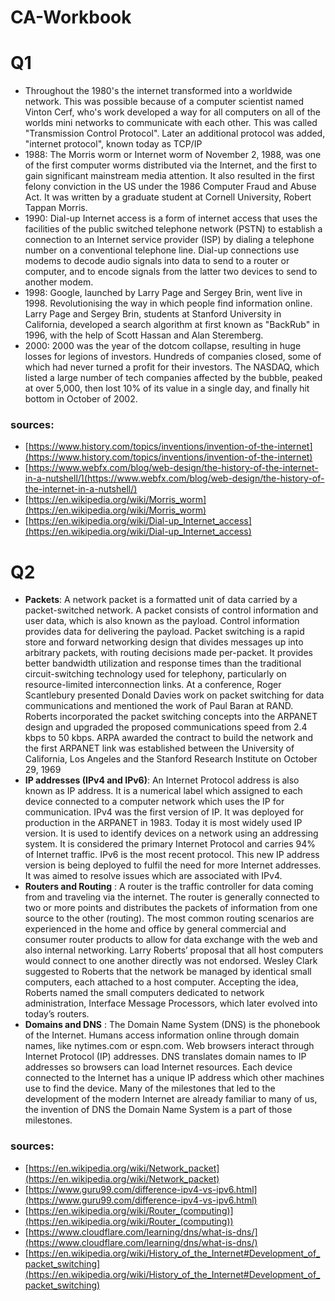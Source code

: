 # CA-Workbook
# Q1

- Throughout the 1980's the internet transformed into a worldwide network.  This was possible because of a computer scientist named Vinton Cerf, who's work developed a way for all computers on all of the worlds mini networks to communicate with each other.  This was called "Transmission Control Protocol".  Later an additional protocol was added, "internet protocol", known today as TCP/IP
- 1988: The Morris worm or Internet worm of November 2, 1988, was one of the first computer worms distributed via the Internet, and the first to gain significant mainstream media attention. It also resulted in the first felony conviction in the US under the 1986 Computer Fraud and Abuse Act. It was written by a graduate student at Cornell University, Robert Tappan Morris.
- 1990: Dial-up Internet access is a form of internet access that uses the facilities of the public switched telephone network (PSTN) to establish a connection to an Internet service provider (ISP) by dialing a telephone number on a conventional telephone line. Dial-up connections use modems to decode audio signals into data to send to a router or computer, and to encode signals from the latter two devices to send to another modem.
- 1998: Google, launched by Larry Page and Sergey Brin, went live in 1998.  Revolutionising the way in which people find information online. Larry Page and Sergey Brin, students at Stanford University in California, developed a search algorithm at first known as "BackRub" in 1996, with the help of Scott Hassan and Alan Steremberg.
- 2000: 2000 was the year of the dotcom collapse, resulting in huge losses for legions of investors. Hundreds of companies closed, some of which had never turned a profit for their investors. The NASDAQ, which listed a large number of tech companies affected by the bubble, peaked at over 5,000, then lost 10% of its value in a single day, and finally hit bottom in October of 2002.

### sources:
-  [https://www.history.com/topics/inventions/invention-of-the-internet](https://www.history.com/topics/inventions/invention-of-the-internet)
- [https://www.webfx.com/blog/web-design/the-history-of-the-internet-in-a-nutshell/](https://www.webfx.com/blog/web-design/the-history-of-the-internet-in-a-nutshell/)
- [https://en.wikipedia.org/wiki/Morris_worm](https://en.wikipedia.org/wiki/Morris_worm)
- [https://en.wikipedia.org/wiki/Dial-up_Internet_access](https://en.wikipedia.org/wiki/Dial-up_Internet_access)


# Q2
- **Packets**: A network packet is a formatted unit of data carried by a packet-switched network. A packet consists of control information and user data, which is also known as the payload. Control information provides data for delivering the payload. 
Packet switching is a rapid store and forward networking design that divides messages up into arbitrary packets, with routing decisions made per-packet. It provides better bandwidth utilization and response times than the traditional circuit-switching technology used for telephony, particularly on resource-limited interconnection links.
At a conference, Roger Scantlebury presented  Donald Davies work on packet switching for data communications and mentioned the work of  Paul Baran  at  RAND. Roberts incorporated the packet switching concepts into the ARPANET design and upgraded the proposed communications speed from 2.4 kbps to 50 kbps.
ARPA awarded the contract to build the network and the first ARPANET link was established between the  University of California, Los Angeles and the Stanford Research Institute on October 29, 1969
- **IP addresses (IPv4 and IPv6)**: An Internet Protocol address is also known as IP address. It is a numerical label which assigned to each device connected to a computer network which uses the IP for communication.
IPv4 was the first version of IP. It was deployed for production in the ARPANET in 1983. Today it is most widely used IP version. It is used to identify devices on a network using an addressing system.  It is considered the primary Internet Protocol and carries 94% of Internet traffic.
IPv6 is the most recent protocol.  This new IP address version is being deployed to fulfil the need for more Internet addresses. It was aimed to resolve issues which are associated with IPv4. 
- **Routers and Routing**  : A router is the traffic controller for data coming from and traveling via the internet. The router is generally connected to two or more points and distributes the packets of information from one source to the other (routing). The most common routing scenarios are experienced in the home and office by general commercial and consumer router products to allow for data exchange with the web and also internal networking.
Larry Roberts’ proposal that all host computers would connect to one another directly was not endorsed. Wesley Clark suggested to Roberts that the network be managed by identical small computers, each attached to a host computer. Accepting the idea, Roberts named the small computers dedicated to network administration, Interface Message Processors, which later evolved into today’s routers.
- **Domains and DNS** :  The Domain Name System (DNS) is the phonebook of the Internet. Humans access information online through domain names, like nytimes.com or espn.com. Web browsers interact through Internet Protocol (IP) addresses. DNS translates domain names to  IP addresses so browsers can load Internet resources.  Each device connected to the Internet has a unique IP address which other machines use to find the device.
Many of the milestones that led to the development of the modern Internet are already familiar to many of us, the invention of DNS the Domain Name System is a part of those milestones.  

### sources: 
- [https://en.wikipedia.org/wiki/Network_packet](https://en.wikipedia.org/wiki/Network_packet)
- [https://www.guru99.com/difference-ipv4-vs-ipv6.html](https://www.guru99.com/difference-ipv4-vs-ipv6.html)
- [https://en.wikipedia.org/wiki/Router_(computing)](https://en.wikipedia.org/wiki/Router_(computing))
- [https://www.cloudflare.com/learning/dns/what-is-dns/](https://www.cloudflare.com/learning/dns/what-is-dns/)
- [https://en.wikipedia.org/wiki/History_of_the_Internet#Development_of_packet_switching](https://en.wikipedia.org/wiki/History_of_the_Internet#Development_of_packet_switching)
